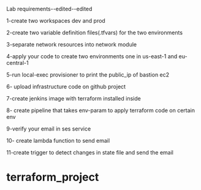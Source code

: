 Lab requirements--edited--edited

1-create two workspaces dev and prod

2-create two variable definition files(.tfvars) for the two environments

3-separate network resources into network module

4-apply your code to create two environments one in us-east-1 and eu-central-1

5-run local-exec provisioner to print the public_ip of bastion ec2

6- upload infrastructure code on github project

7-create jenkins image with terraform installed inside 

8- create pipeline that takes env-param to apply terraform code on certain env

9-verify your email in ses service

10- create lambda function to send email

11-create trigger to detect changes in state file and send the email

# terraform_project
